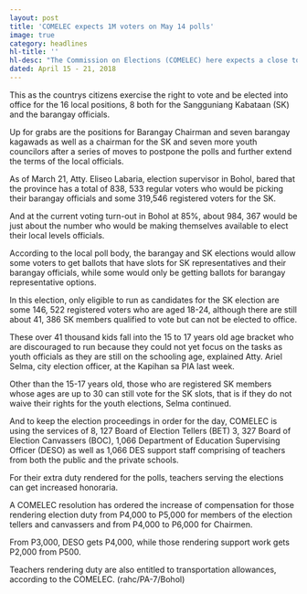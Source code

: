 ```yaml
---
layout: post
title: 'COMELEC expects 1M voters on May 14 polls'
image: true
category: headlines
hl-title: ''
hl-desc: "The Commission on Elections (COMELEC) here expects a close to a million voters trooping to Bohol's 2,706 clustered precincts in its 1,109 barangays on May 14."
dated: April 15 - 21, 2018
---
```


This as the countrys citizens exercise the right to vote and be elected into office for the 16 local positions, 8 both for the Sangguniang Kabataan (SK) and the barangay officials. 

Up for grabs are the positions for Barangay Chairman and seven barangay kagawads as well as a chairman for the SK and seven more youth councilors after a series of moves to postpone the polls and further extend the terms of the local officials. 

As of March 21, Atty. Eliseo Labaria, election supervisor in Bohol, bared that the province has a total of 838, 533 regular voters who would be picking their barangay officials and some 319,546 registered voters for the SK.

And at the current voting turn-out in Bohol at 85%, about 984, 367 would be just about the number who would be making themselves available to elect their local levels officials. 

According to the local poll body, the barangay and SK elections would allow some voters to get ballots that have slots for SK representatives and their barangay officials, while some would only be getting ballots for barangay representative options. 

In this election, only eligible to run as candidates for the SK election are some 146, 522 registered voters who are aged 18-24, although there are still about 41, 386 SK members qualified to vote but can not be elected to office. 

These over 41 thousand kids fall into the 15 to 17 years old age bracket who are discouraged to run because they could not yet focus on the tasks as youth officials as they are still on the schooling age, explained Atty. Ariel Selma, city election officer, at the Kapihan sa PIA last week. 

Other than the 15-17 years old, those who are registered SK members whose ages are up to 30 can still vote for the SK slots, that is if they do not waive their rights for the youth elections, Selma continued. 

And to keep the election proceedings in order for the day, COMELEC is using the services of 8, 127 Board of Election Tellers (BET) 3, 327 Board of Election Canvassers (BOC), 1,066 Department of Education Supervising Officer (DESO) as well as 1,066 DES support staff comprising of teachers from both the public and the private schools. 

For their extra duty rendered for the polls, teachers serving the elections can get increased honoraria. 

A COMELEC resolution has ordered the increase of compensation for those rendering election duty from P4,000 to P5,000 for members of the election tellers and canvassers and from P4,000 to P6,000 for Chairmen. 

From P3,000, DESO gets P4,000, while those rendering support work gets P2,000 from P500. 

Teachers rendering duty are also entitled to transportation allowances, according to the COMELEC. (rahc/PA-7/Bohol) 